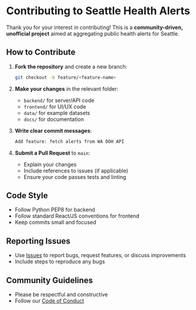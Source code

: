 # Contributing to Seattle Health Alerts

Thank you for your interest in contributing! This is a **community-driven, unofficial project** aimed at aggregating public health alerts for Seattle.

## How to Contribute

1. **Fork the repository** and create a new branch:
   ```bash
   git checkout -b feature/<feature-name>
   ```

2. **Make your changes** in the relevant folder:

   * `backend/` for server/API code
   * `frontend/` for UI/UX code
   * `data/` for example datasets
   * `docs/` for documentation

3. **Write clear commit messages**:

   ```bash
   Add feature: fetch alerts from WA DOH API
   ```

4. **Submit a Pull Request** to `main`:

   * Explain your changes
   * Include references to issues (if applicable)
   * Ensure your code passes tests and linting

## Code Style

* Follow Python PEP8 for backend
* Follow standard React/JS conventions for frontend
* Keep commits small and focused

## Reporting Issues

* Use [Issues](../../issues) to report bugs, request features, or discuss improvements
* Include steps to reproduce any bugs

## Community Guidelines

* Please be respectful and constructive
* Follow our [Code of Conduct](CODE_OF_CONDUCT.md)
